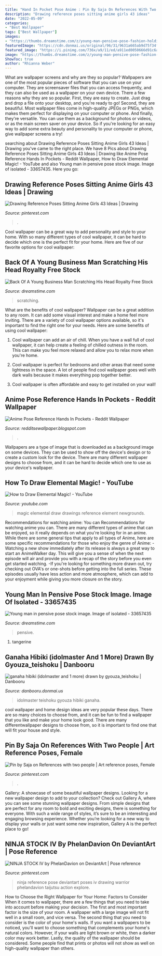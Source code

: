 ```yaml
---
title: "Hand In Pocket Pose Anime : Pin By Saja On References With Two People"
description: "Drawing reference poses sitting anime girls 43 ideas"
date: "2022-05-09"
categories:
- "Best Wallpaper"
tags: ["Best Wallpaper"]
images:
- "https://thumbs.dreamstime.com/z/young-man-pensive-pose-fashion-holding-his-hand-his-chin-manner-looking-camera-white-background-33657435.jpg"
featuredImage: "https://cdn.donmai.us/original/96/31/9631a665ab9d75f34fa7a37ea240bc81.png"
featured_image: "https://i.pinimg.com/736x/a9/11/ed/a911ed0050666d91c6ae42b2d70d3251--ninjas-drawing-reference.jpg"
image: "https://thumbs.dreamstime.com/z/young-man-pensive-pose-fashion-holding-his-hand-his-chin-manner-looking-camera-white-background-33657435.jpg"
ShowToc: true
author: "Rhianna Weber"
---
```



What are wallpaper screens and why are they so popular?
Wallpapers are one of the most popular pieces of software that you can use on your computer. They are screensaver files that you can access frequently, and they can also be used as a wallpaper on your own device. There a few reasons why they are so popular. First, they are easy to create. Just drag and drop a file onto your desktop, and you're ready to go! Second, they are beautiful. Most wallpaper files come in high-quality JPEGs or PNGs, which makes them perfect for displaying on your computer or phone. And finally, they're versatile. You can use them as a background for photos or videos, or as the main screen saver on your device. So if you're looking for an easy way to add some extra beauty and personality to your computer or phone, give wallpaper screens a try!

	

		
searching about Drawing Reference Poses Sitting Anime Girls 43 Ideas | Drawing you've came to the right place. We have 8 Pics about Drawing Reference Poses Sitting Anime Girls 43 Ideas | Drawing like Anime Pose Reference Hands In Pockets - Reddit Wallpaper, How to Draw Elemental Magic! - YouTube and also Young man in pensive pose stock image. Image of isolated - 33657435. Here you go:
		
    
## Drawing Reference Poses Sitting Anime Girls 43 Ideas | Drawing

<img loading=lazy src="https://i.pinimg.com/736x/67/d2/3f/67d23f3e19a587fc62c76a66bdd985be.jpg" onerror="this.onerror=null;this.src='https://tse2.mm.bing.net/th?id=OIP.98xjD9b9KvPfn2RmCN6CSQAAAA&amp;pid=15.1';" alt="Drawing Reference Poses Sitting Anime Girls 43 Ideas | Drawing">

_Source: pinterest.com_

>. 

	

Cool wallpaper can be a great way to add personality and style to your home. With so many different types of cool wallpaper, it can be hard to decide which one is the perfect fit for your home. Here are five of our favorite options for cool wallpaper: 

    
## Back Of A Young Business Man Scratching His Head Royalty Free Stock

<img loading=lazy src="https://thumbs.dreamstime.com/z/back-young-business-man-scratching-his-head-full-length-view-picture-holding-hand-pocket-gray-background-34738528.jpg" onerror="this.onerror=null;this.src='https://tse4.mm.bing.net/th?id=OIP.PnaaCpUTaj-9AFfQIQ0aowHaKD&amp;pid=15.1';" alt="Back Of A Young Business Man Scratching His Head Royalty Free Stock">

_Source: dreamstime.com_

>scratching. 

	

What are the benefits of cool wallpaper?
Wallpaper can be a great addition to any room. It can add some visual interest and make a home feel more inviting. There are a variety of cool wallpaper options available, so it's important to find the right one for your needs. Here are some benefits of using cool wallpaper: 
1. Cool wallpaper can add an air of chill. When you have a wall full of cool wallpaper, it can help create a feeling of chilled outness in the room. This can make you feel more relaxed and allow you to relax more when you're home. 

2. Cool wallpaper is perfect for bedrooms and other areas that need some lightness in the space. A lot of people find cool wallpaper goes well with dark walls because it makes everything pop together better. 

3. Cool wallpaper is often affordable and easy to get installed on your wall!

    
## Anime Pose Reference Hands In Pockets - Reddit Wallpaper

<img loading=lazy src="https://thepowermoves.com/wp-content/uploads/2017/08/10557384_10204144490483322_8177660337603025701_n.jpg" onerror="this.onerror=null;this.src='https://tse3.mm.bing.net/th?id=OIP.noVYsvtlvPOB2tTh9QzRKQAAAA&amp;pid=15.1';" alt="Anime Pose Reference Hands In Pockets - Reddit Wallpaper">

_Source: redditsewallpaper.blogspot.com_

>. 

	

Wallpapers are a type of image that is downloaded as a background image on some devices. They can be used to show off the device's design or to create a custom look for the device. There are many different wallpaper designs to choose from, and it can be hard to decide which one to use as your device's wallpaper.

    
## How To Draw Elemental Magic! - YouTube

<img loading=lazy src="http://i1.ytimg.com/vi/64iA7lKQU5Q/maxresdefault.jpg" onerror="this.onerror=null;this.src='https://tse1.mm.bing.net/th?id=OIP.VDlmurYnZ5EpqsLnuE74UQHaEK&amp;pid=15.1';" alt="How to Draw Elemental Magic! - YouTube">

_Source: youtube.com_

>magic elemental draw drawings reference element newgrounds. 

	

Recommendations for watching anime: You can
Recommendations for watching anime you can. There are many different types of anime that can be enjoyed, so it really depends on what you're looking for in an anime. While there are some general tips that apply to all types of Anime, here are some specific recommendations for those who enjoy the genre of Anime: 
-Watching a new show immediately after its release is always a great way to start an AnimeWalker day. This will give you a sense of when the next episode will air and provide you with a recap of the story before you even get started watching. 
-If you're looking for something more drawn out, try checking out OVA's or one-shots before getting into the full series. These episodes usually have less action and more atmosphere, which can add to your enjoyment while giving you more closure on the story.

    
## Young Man In Pensive Pose Stock Image. Image Of Isolated - 33657435

<img loading=lazy src="https://thumbs.dreamstime.com/z/young-man-pensive-pose-fashion-holding-his-hand-his-chin-manner-looking-camera-white-background-33657435.jpg" onerror="this.onerror=null;this.src='https://tse4.mm.bing.net/th?id=OIP.uy9fqMmTlwlPOGK2gsdiQQHaKD&amp;pid=15.1';" alt="Young man in pensive pose stock image. Image of isolated - 33657435">

_Source: dreamstime.com_

>pensive. 

	

1. tangerine 

    
## Ganaha Hibiki (idolmaster And 1 More) Drawn By Gyouza_teishoku | Danbooru

<img loading=lazy src="https://cdn.donmai.us/original/96/31/9631a665ab9d75f34fa7a37ea240bc81.png" onerror="this.onerror=null;this.src='https://tse1.mm.bing.net/th?id=OIP.ljGmZauddfNPp6N-okC8gQHaJ4&amp;pid=15.1';" alt="ganaha hibiki (idolmaster and 1 more) drawn by gyouza_teishoku | Danbooru">

_Source: danbooru.donmai.us_

>idolmaster teishoku gyouza hibiki ganaha. 

	

cool wallpaper and home design ideas are very popular these days. There are so many choices to choose from, and it can be fun to find a wallpaper that you like and make your home look good. There are many differentwallpaper designs to choose from, so it is important to find one that will fit your house and style.

    
## Pin By Saja On References With Two People | Art Reference Poses, Female

<img loading=lazy src="https://i.pinimg.com/736x/ae/80/ca/ae80ca3830659ef1cf4eb973b2499c1c.jpg" onerror="this.onerror=null;this.src='https://tse3.mm.bing.net/th?id=OIP.uID5K6dYnDKbFj1xSIzf4AHaLK&amp;pid=15.1';" alt="Pin by Saja on References with two people | Art reference poses, Female">

_Source: pinterest.com_

>. 

	

Gallery: A showcase of some beautiful wallpaper designs.
Looking for a new wallpaper design to add to your collection? Check out Gallery A, where you can see some stunning wallpaper designs. From simple designs that are perfect for any room to bold and exciting designs, there is something for everyone. With such a wide range of styles, it’s sure to be an interesting and engaging browsing experience. Whether you’re looking for a new way to display your walls or just want some new inspiration, Gallery A is the perfect place to go!





	
	
    
## NINJA STOCK IV By PhelanDavion On DeviantArt | Pose Reference

<img loading=lazy src="https://i.pinimg.com/736x/a9/11/ed/a911ed0050666d91c6ae42b2d70d3251--ninjas-drawing-reference.jpg" onerror="this.onerror=null;this.src='https://tse1.mm.bing.net/th?id=OIP.S5ycRbsPdpkG2zFlS465VAHaLH&amp;pid=15.1';" alt="NINJA STOCK IV by PhelanDavion on DeviantArt | Pose reference">

_Source: pinterest.com_

>ninja reference pose deviantart poses iv drawing warrior phelandavion taijutsu action explore. 

	

How to Choose the Right Wallpaper for Your Home: Factors to Consider
When it comes to wallpaper, there are a few things that you need to take into account before making your decision. The first and most important factor is the size of your room. A wallpaper with a large image will not fit well in a small room, and vice versa. 
The second thing that you need to consider is the color of your home's walls. If you want a wallpapers to be noticed, you'll want to choose something that complements your home's natural colors. However, if your walls are light brown or white, then a darker color may work better. 
Lastly, the quality of the wallpaper should be considered. Some people find that prints or photos will not show as well on high-quality wallpaper than others.

